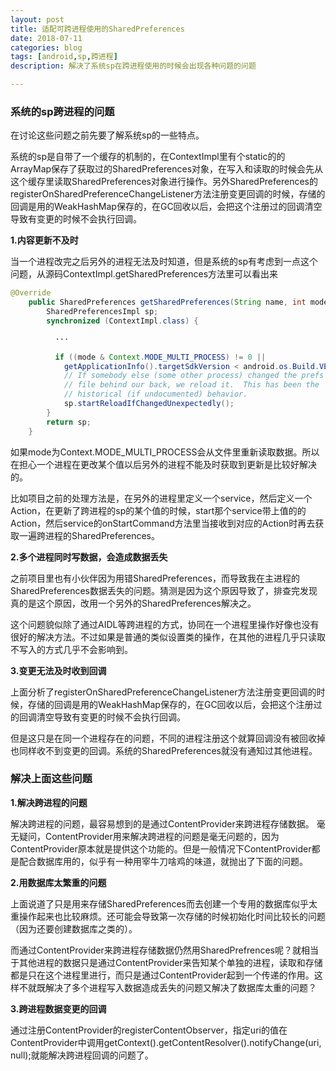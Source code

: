 ```yaml
---
layout: post
title: 适配可跨进程使用的SharedPreferences
date: 2018-07-11
categories: blog
tags: [android,sp,跨进程]
description: 解决了系统sp在跨进程使用的时候会出现各种问题的问题

---
```


### 系统的sp跨进程的问题

在讨论这些问题之前先要了解系统sp的一些特点。

系统的sp是自带了一个缓存的机制的，在ContextImpl里有个static的的ArrayMap保存了获取过的SharedPreferences对象，在写入和读取的时候会先从这个缓存里读取SharedPreferences对象进行操作。另外SharedPreferences的registerOnSharedPreferenceChangeListener方法注册变更回调的时候，存储的回调是用的WeakHashMap保存的，在GC回收以后，会把这个注册过的回调清空导致有变更的时候不会执行回调。

**1.内容更新不及时**

当一个进程改完之后另外的进程无法及时知道，但是系统的sp有考虑到一点这个问题，从源码ContextImpl.getSharedPreferences方法里可以看出来
```java
@Override
    public SharedPreferences getSharedPreferences(String name, int mode) {
        SharedPreferencesImpl sp;
        synchronized (ContextImpl.class) {

          ···

          if ((mode & Context.MODE_MULTI_PROCESS) != 0 ||
            getApplicationInfo().targetSdkVersion < android.os.Build.VERSION_CODES.HONEYCOMB) {
            // If somebody else (some other process) changed the prefs
            // file behind our back, we reload it.  This has been the
            // historical (if undocumented) behavior.
            sp.startReloadIfChangedUnexpectedly();
        }
        return sp;
    }

```
如果mode为Context.MODE_MULTI_PROCESS会从文件里重新读取数据。所以在担心一个进程在更改某个值以后另外的进程不能及时获取到更新是比较好解决的。

比如项目之前的处理方法是，在另外的进程里定义一个service，然后定义一个Action，在更新了跨进程的sp的某个值的时候，start那个service带上值的的Action，然后service的onStartCommand方法里当接收到对应的Action时再去获取一遍跨进程的SharedPreferences。

**2.多个进程同时写数据，会造成数据丢失**

之前项目里也有小伙伴因为用错SharedPreferences，而导致我在主进程的SharedPreferences数据丢失的问题。猜测是因为这个原因导致了，排查完发现真的是这个原因，改用一个另外的SharedPreferences解决之。

这个问题貌似除了通过AIDL等跨进程的方式，协同在一个进程里操作好像也没有很好的解决方法。不过如果是普通的类似设置类的操作，在其他的进程几乎只读取不写入的方式几乎不会影响到。

**3.变更无法及时收到回调**

上面分析了registerOnSharedPreferenceChangeListener方法注册变更回调的时候，存储的回调是用的WeakHashMap保存的，在GC回收以后，会把这个注册过的回调清空导致有变更的时候不会执行回调。

但是这只是在同一个进程存在的问题，不同的进程注册这个就算回调没有被回收掉也同样收不到变更的回调。系统的SharedPreferences就没有通知过其他进程。

### 解决上面这些问题

**1.解决跨进程的问题**

解决跨进程的问题，最容易想到的是通过ContentProvider来跨进程存储数据。
毫无疑问，ContentProvider用来解决跨进程的问题是毫无问题的，因为ContentProvider原本就是提供这个功能的。但是一般情况下ContentProvider都是配合数据库用的，似乎有一种用宰牛刀啥鸡的味道，就抛出了下面的问题。

**2.用数据库太繁重的问题**

上面说道了只是用来存储SharedPreferences而去创建一个专用的数据库似乎太重操作起来也比较麻烦。还可能会导致第一次存储的时候初始化时间比较长的问题（因为还要创建数据库之类的）。

而通过ContentProvider来跨进程存储数据仍然用SharedPrefrences呢？就相当于其他进程的数据只是通过ContentProvider来告知某个单独的进程，读取和存储都是只在这个进程里进行，而只是通过ContentProvider起到一个传递的作用。这样不就既解决了多个进程写入数据造成丢失的问题又解决了数据库太重的问题？

**3.跨进程数据变更的回调**

通过注册ContentProvider的registerContentObserver，指定uri的值在ContentProvider中调用getContext().getContentResolver().notifyChange(uri, null);就能解决跨进程回调的问题了。
